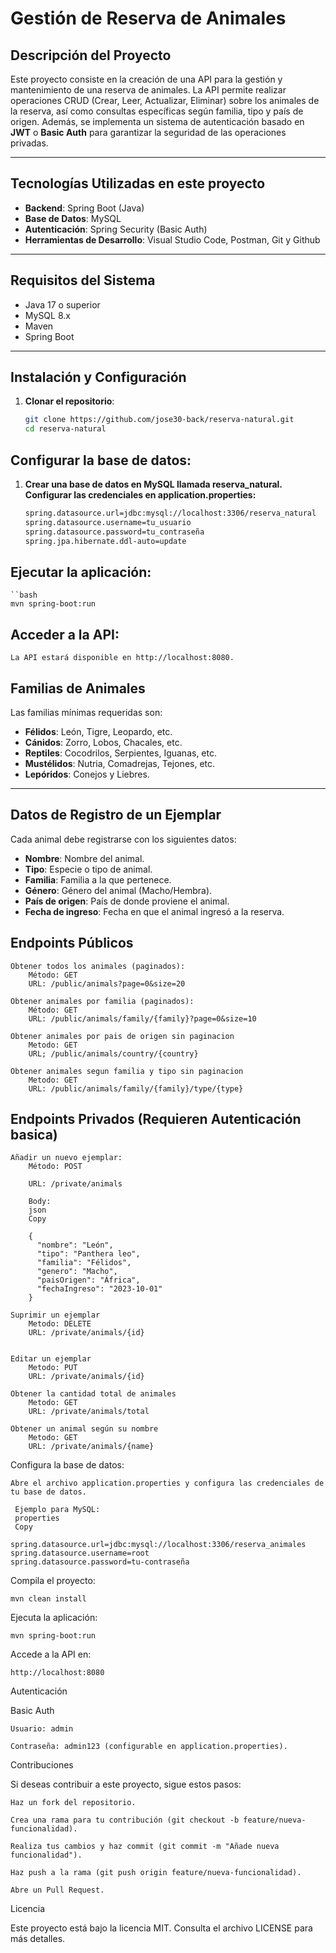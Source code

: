# Gestión de Reserva de Animales

## Descripción del Proyecto

Este proyecto consiste en la creación de una API para la gestión y mantenimiento de una reserva de animales. La API permite realizar operaciones CRUD (Crear, Leer, Actualizar, Eliminar) sobre los animales de la reserva, así como consultas específicas según familia, tipo y país de origen. Además, se implementa un sistema de autenticación basado en **JWT** o **Basic Auth** para garantizar la seguridad de las operaciones privadas.

---

## Tecnologías Utilizadas en este proyecto

- **Backend**: Spring Boot (Java)
- **Base de Datos**: MySQL
- **Autenticación**: Spring Security (Basic Auth)
- **Herramientas de Desarrollo**: Visual Studio Code, Postman, Git y Github

---

## Requisitos del Sistema

- Java 17 o superior
- MySQL 8.x
- Maven
- Spring Boot

---

## Instalación y Configuración

1. **Clonar el repositorio**:
   ```bash
   git clone https://github.com/jose30-back/reserva-natural.git
   cd reserva-natural
   ```

## Configurar la base de datos:

1. **Crear una base de datos en MySQL llamada reserva_natural.**
   **Configurar las credenciales en application.properties:**
   ```bash
   spring.datasource.url=jdbc:mysql://localhost:3306/reserva_natural
   spring.datasource.username=tu_usuario
   spring.datasource.password=tu_contraseña
   spring.jpa.hibernate.ddl-auto=update
   ```

## Ejecutar la aplicación:

    ``bash
    mvn spring-boot:run

## Acceder a la API:

    La API estará disponible en http://localhost:8080.

## Familias de Animales

Las familias mínimas requeridas son:

- **Félidos**: León, Tigre, Leopardo, etc.
- **Cánidos**: Zorro, Lobos, Chacales, etc.
- **Reptiles**: Cocodrilos, Serpientes, Iguanas, etc.
- **Mustélidos**: Nutria, Comadrejas, Tejones, etc.
- **Lepóridos**: Conejos y Liebres.

---

## Datos de Registro de un Ejemplar

Cada animal debe registrarse con los siguientes datos:

- **Nombre**: Nombre del animal.
- **Tipo**: Especie o tipo de animal.
- **Familia**: Familia a la que pertenece.
- **Género**: Género del animal (Macho/Hembra).
- **País de origen**: País de donde proviene el animal.
- **Fecha de ingreso**: Fecha en que el animal ingresó a la reserva.

## Endpoints Públicos

    Obtener todos los animales (paginados):
        Método: GET
        URL: /public/animals?page=0&size=20

    Obtener animales por familia (paginados):
        Método: GET
        URL: /public/animals/family/{family}?page=0&size=10

    Obtener animales por pais de origen sin paginacion
        Metodo: GET
        URL; /public/animals/country/{country}

    Obtener animales segun familia y tipo sin paginacion
        Metodo: GET
        URL: /public/animals/family/{family}/type/{type}

## Endpoints Privados (Requieren Autenticación basica)

    Añadir un nuevo ejemplar:
        Método: POST

        URL: /private/animals

        Body:
        json
        Copy

        {
          "nombre": "León",
          "tipo": "Panthera leo",
          "familia": "Félidos",
          "genero": "Macho",
          "paisOrigen": "África",
          "fechaIngreso": "2023-10-01"
        }

    Suprimir un ejemplar
        Metodo: DELETE
        URL: /private/animals/{id}


    Editar un ejemplar​
        Metodo: PUT
        URL: /private/animals/{id}

    Obtener la cantidad total de animales
        Metodo: GET
        URL: /private/animals/total

    Obtener un animal según su nombre
        Metodo: GET
        URL: /private/animals/{name}


Configura la base de datos:

    Abre el archivo application.properties y configura las credenciales de tu base de datos.

     Ejemplo para MySQL:
     properties
     Copy

    spring.datasource.url=jdbc:mysql://localhost:3306/reserva_animales
    spring.datasource.username=root
    spring.datasource.password=tu-contraseña

Compila el proyecto:

    mvn clean install

Ejecuta la aplicación:

    mvn spring-boot:run

Accede a la API en:

    http://localhost:8080

Autenticación

Basic Auth

    Usuario: admin

    Contraseña: admin123 (configurable en application.properties).

Contribuciones

Si deseas contribuir a este proyecto, sigue estos pasos:

    Haz un fork del repositorio.

    Crea una rama para tu contribución (git checkout -b feature/nueva-funcionalidad).

    Realiza tus cambios y haz commit (git commit -m "Añade nueva funcionalidad").

    Haz push a la rama (git push origin feature/nueva-funcionalidad).

    Abre un Pull Request.

Licencia

Este proyecto está bajo la licencia MIT. Consulta el archivo LICENSE para más detalles.
